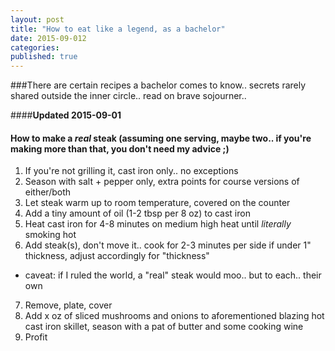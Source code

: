 ```yaml
---
layout: post
title: "How to eat like a legend, as a bachelor"
date: 2015-09-012
categories: 
published: true 
---
```


###There are certain recipes a bachelor comes to know.. secrets rarely shared outside the inner circle.. read on brave sojourner..

####**Updated 2015-09-01**

#### How to make a *real* steak (assuming one serving, maybe two.. if you're making more than that, you don't need my advice ;)

1. If you're not grilling it, cast iron only.. no exceptions
2. Season with salt + pepper only, extra points for course versions of either/both
3. Let steak warm up to room temperature, covered on the counter
4. Add a tiny amount of oil (1-2 tbsp per 8 oz) to cast iron
5. Heat cast iron for 4-8 minutes on medium high heat until *literally* smoking hot
6. Add steak(s), don't move it.. cook for 2-3 minutes per side if under 1" thickness, adjust accordingly for "thickness"
 * caveat: if I ruled the world, a "real" steak would moo.. but to each.. their own
7. Remove, plate, cover
8. Add x oz of sliced mushrooms and onions to aforementioned blazing hot cast iron skillet, season with a pat of butter and some cooking wine
9. Profit